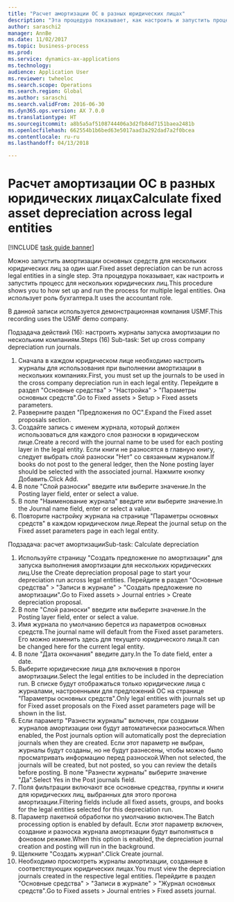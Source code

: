 ```yaml
--- 
title: "Расчет амортизации ОС в разных юридических лицах"
description: "Эта процедура показывает, как настроить и запустить процесс амортизации для нескольких юридических лиц."
author: saraschi2
manager: AnnBe
ms.date: 11/02/2017
ms.topic: business-process
ms.prod: 
ms.service: dynamics-ax-applications
ms.technology: 
audience: Application User
ms.reviewer: twheeloc
ms.search.scope: Operations
ms.search.region: Global
ms.author: saraschi
ms.search.validFrom: 2016-06-30
ms.dyn365.ops.version: AX 7.0.0
ms.translationtype: HT
ms.sourcegitcommit: a8b5a5af5108744406a3d2fb84d7151baea2481b
ms.openlocfilehash: 662554b1b6bed63e5017aad3a292dad7a2f0bcea
ms.contentlocale: ru-ru
ms.lasthandoff: 04/13/2018

---
```

# <a name="calculate-fixed-asset-depreciation-across-legal-entities"></a><span data-ttu-id="65933-103">Расчет амортизации ОС в разных юридических лицах</span><span class="sxs-lookup"><span data-stu-id="65933-103">Calculate fixed asset depreciation across legal entities</span></span>

[!INCLUDE [task guide banner](../../includes/task-guide-banner.md)]

<span data-ttu-id="65933-104">Можно запустить амортизации основных средств для нескольких юридических лиц за один шаг.</span><span class="sxs-lookup"><span data-stu-id="65933-104">Fixed asset depreciation can be run across legal entities in a single step.</span></span> <span data-ttu-id="65933-105">Эта процедура показывает, как настроить и запустить процесс для нескольких юридических лиц.</span><span class="sxs-lookup"><span data-stu-id="65933-105">This procedure shows you to how set up and run the process for multiple legal entities.</span></span> <span data-ttu-id="65933-106">Она использует роль бухгалтера.</span><span class="sxs-lookup"><span data-stu-id="65933-106">It uses the accountant role.</span></span>  

<span data-ttu-id="65933-107">В данной записи используется демонстрационная компания USMF.</span><span class="sxs-lookup"><span data-stu-id="65933-107">This recording uses the USMF demo company.</span></span>


<span data-ttu-id="65933-108">Подзадача действий (16): настроить журналы запуска амортизации по нескольким компаниям.</span><span class="sxs-lookup"><span data-stu-id="65933-108">Steps (16) Sub-task: Set up cross company depreciation run journals.</span></span> 

1. <span data-ttu-id="65933-109">Сначала в каждом юридическом лице необходимо настроить журналы для использования при выполнении амортизации в нескольких компаниях.</span><span class="sxs-lookup"><span data-stu-id="65933-109">First, you must set up the journals to be used in the cross company depreciation run in each legal entity.</span></span> <span data-ttu-id="65933-110">Перейдите в раздел "Основные средства" > "Настройка" > "Параметры основных средств".</span><span class="sxs-lookup"><span data-stu-id="65933-110">Go to Fixed assets > Setup > Fixed assets parameters.</span></span> 
2. <span data-ttu-id="65933-111">Разверните раздел "Предложения по ОС".</span><span class="sxs-lookup"><span data-stu-id="65933-111">Expand the Fixed asset proposals section.</span></span> 
3. <span data-ttu-id="65933-112">Создайте запись с именем журнала, который должен использоваться для каждого слоя разноски в юридическом лице.</span><span class="sxs-lookup"><span data-stu-id="65933-112">Create a record with the journal name to be used for each posting layer in the legal entity.</span></span> <span data-ttu-id="65933-113">Если книги не разносятся в главную книгу, следует выбрать слой разноски "Нет" со связанным журналом.</span><span class="sxs-lookup"><span data-stu-id="65933-113">If books do not post to the general ledger, then the None posting layer should be selected with the associated journal.</span></span> <span data-ttu-id="65933-114">Нажмите кнопку Добавить.</span><span class="sxs-lookup"><span data-stu-id="65933-114">Click Add.</span></span> 
4. <span data-ttu-id="65933-115">В поле "Слой разноски" введите или выберите значение.</span><span class="sxs-lookup"><span data-stu-id="65933-115">In the Posting layer field, enter or select a value.</span></span> 
5. <span data-ttu-id="65933-116">В поле "Наименование журнала" введите или выберите значение.</span><span class="sxs-lookup"><span data-stu-id="65933-116">In the Journal name field, enter or select a value.</span></span> 
6. <span data-ttu-id="65933-117">Повторите настройку журнала на странице "Параметры основных средств" в каждом юридическом лице.</span><span class="sxs-lookup"><span data-stu-id="65933-117">Repeat the journal setup on the Fixed asset parameters page in each legal entity.</span></span> 

<span data-ttu-id="65933-118">Подзадача: расчет амортизации</span><span class="sxs-lookup"><span data-stu-id="65933-118">Sub-task: Calculate depreciation</span></span>

1. <span data-ttu-id="65933-119">Используйте страницу "Создать предложение по амортизации" для запуска выполнения амортизации для нескольких юридических лиц.</span><span class="sxs-lookup"><span data-stu-id="65933-119">Use the Create depreciation proposal page to start your depreciation run across legal entities.</span></span> <span data-ttu-id="65933-120">Перейдите в раздел "Основные средства" > "Записи в журнале" > "Создать предложение по амортизации".</span><span class="sxs-lookup"><span data-stu-id="65933-120">Go to Fixed assets > Journal entries > Create depreciation proposal.</span></span> 
2. <span data-ttu-id="65933-121">В поле "Слой разноски" введите или выберите значение.</span><span class="sxs-lookup"><span data-stu-id="65933-121">In the Posting layer field, enter or select a value.</span></span> 
3. <span data-ttu-id="65933-122">Имя журнала по умолчанию берется из параметров основных средств.</span><span class="sxs-lookup"><span data-stu-id="65933-122">The journal name will default from the Fixed asset parameters.</span></span> <span data-ttu-id="65933-123">Его можно изменить здесь для текущего юридического лица.</span><span class="sxs-lookup"><span data-stu-id="65933-123">It can be changed here for the current legal entity.</span></span> 
4. <span data-ttu-id="65933-124">В поле "Дата окончания" введите дату.</span><span class="sxs-lookup"><span data-stu-id="65933-124">In the To date field, enter a date.</span></span> 
5. <span data-ttu-id="65933-125">Выберите юридические лица для включения в прогон амортизации.</span><span class="sxs-lookup"><span data-stu-id="65933-125">Select the legal entities to be included in the depreciation run.</span></span> <span data-ttu-id="65933-126">В списке будут отображаться только юридические лица с журналами, настроенными для предложений ОС на странице "Параметры основных средств".</span><span class="sxs-lookup"><span data-stu-id="65933-126">Only legal entities with journals set up for Fixed asset proposals on the Fixed asset parameters page will be shown in the list.</span></span> 
6. <span data-ttu-id="65933-127">Если параметр "Разнести журналы" включен, при создании журналов амортизации они будут автоматически разноситься.</span><span class="sxs-lookup"><span data-stu-id="65933-127">When enabled, the Post journals option will automatically post the depreciation journals when they are created.</span></span> <span data-ttu-id="65933-128">Если этот параметр не выбран, журналы будут созданы, но не будут разнесены, чтобы можно было просматривать информацию перед разноской.</span><span class="sxs-lookup"><span data-stu-id="65933-128">When not selected, the journals will be created, but not posted, so you can review the details before posting.</span></span> <span data-ttu-id="65933-129">В поле "Разнести журналы" выберите значение "Да".</span><span class="sxs-lookup"><span data-stu-id="65933-129">Select Yes in the Post journals field.</span></span> 
7. <span data-ttu-id="65933-130">Поля фильтрации включают все основные средства, группы и книги для юридических лиц, выбранных для этого прогона амортизации.</span><span class="sxs-lookup"><span data-stu-id="65933-130">Filtering fields include all fixed assets, groups, and books for the legal entities selected for this depreciation run.</span></span> 
8. <span data-ttu-id="65933-131">Параметр пакетной обработки по умолчанию включен.</span><span class="sxs-lookup"><span data-stu-id="65933-131">The Batch processing option is enabled by default.</span></span> <span data-ttu-id="65933-132">Если этот параметр включен, создание и разноска журнала амортизации будут выполняться в фоновом режиме.</span><span class="sxs-lookup"><span data-stu-id="65933-132">When this option is enabled, the depreciation journal creation and posting will run in the background.</span></span> 
9. <span data-ttu-id="65933-133">Щелкните "Создать журнал".</span><span class="sxs-lookup"><span data-stu-id="65933-133">Click Create journal.</span></span> 
10. <span data-ttu-id="65933-134">Необходимо просмотреть журналы амортизации, созданные в соответствующих юридических лицах.</span><span class="sxs-lookup"><span data-stu-id="65933-134">You must view the depreciation journals created in the respective legal entities.</span></span> <span data-ttu-id="65933-135">Перейдите в раздел "Основные средства" > "Записи в журнале" > "Журнал основных средств".</span><span class="sxs-lookup"><span data-stu-id="65933-135">Go to Fixed assets > Journal entries > Fixed assets journal.</span></span>


